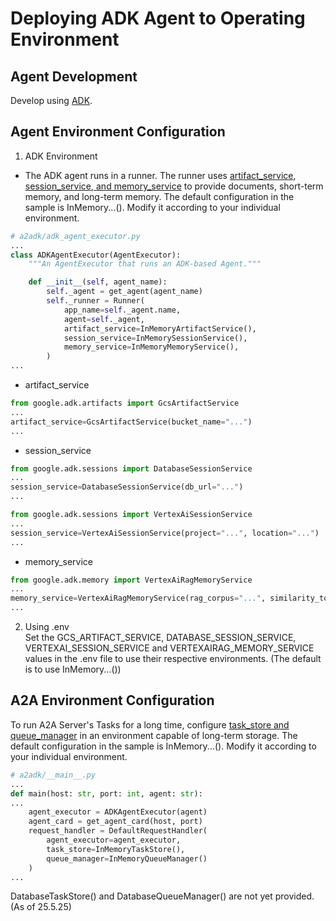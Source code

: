 # Deploying ADK Agent to Operating Environment

## Agent Development
Develop using [ADK](https://google.github.io/adk-docs/).

## Agent Environment Configuration
1. ADK Environment
- The ADK agent runs in a runner. The runner uses [artifact_service](https://google.github.io/adk-docs/artifacts/), [session_service, and memory_service](https://google.github.io/adk-docs/sessions/) to provide documents, short-term memory, and long-term memory.
The default configuration in the sample is InMemory...(). Modify it according to your individual environment.

```python
# a2adk/adk_agent_executor.py
...
class ADKAgentExecutor(AgentExecutor):
    """An AgentExecutor that runs an ADK-based Agent."""

    def __init__(self, agent_name):
        self._agent = get_agent(agent_name)
        self._runner = Runner(
            app_name=self._agent.name,
            agent=self._agent,
            artifact_service=InMemoryArtifactService(),
            session_service=InMemorySessionService(),
            memory_service=InMemoryMemoryService(),
        )
...
```
- artifact_service
```python
from google.adk.artifacts import GcsArtifactService
...
artifact_service=GcsArtifactService(bucket_name="...")
...
```
- session_service
```python
from google.adk.sessions import DatabaseSessionService
...
session_service=DatabaseSessionService(db_url="...")
...
```
```python
from google.adk.sessions import VertexAiSessionService
...
session_service=VertexAiSessionService(project="...", location="...")
...
```
- memory_service
```python
from google.adk.memory import VertexAiRagMemoryService
...
memory_service=VertexAiRagMemoryService(rag_corpus="...", similarity_top_k=5, vector_distance_threshold=10)
...
```

2. Using .env  
Set the GCS_ARTIFACT_SERVICE, DATABASE_SESSION_SERVICE, VERTEXAI_SESSION_SERVICE and VERTEXAIRAG_MEMORY_SERVICE values in the .env file to use their respective environments. (The default is to use InMemory...())

## A2A Environment Configuration
To run A2A Server's Tasks for a long time, configure [task_store and queue_manager](https://google.github.io/A2A/sdk/python/#a2a.server.request_handlers.DefaultRequestHandler) in an environment capable of long-term storage. The default configuration in the sample is InMemory...(). Modify it according to your individual environment.
```python
# a2adk/__main__.py
...
def main(host: str, port: int, agent: str):
...
    agent_executor = ADKAgentExecutor(agent)
    agent_card = get_agent_card(host, port)
    request_handler = DefaultRequestHandler(
        agent_executor=agent_executor,
        task_store=InMemoryTaskStore(),
        queue_manager=InMemoryQueueManager()
    )
...
```
DatabaseTaskStore() and DatabaseQueueManager() are not yet provided. (As of 25.5.25)
